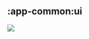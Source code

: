 ## :app-common:ui

<img src="../resources/dependency_graphs/app-common-ui-dependency-graph-multiplatform-projects.svg">